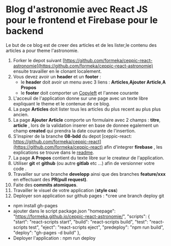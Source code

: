 # Blog d'astronomie avec React JS pour le frontend et Firebase pour le backend

Le but de ce blog est de creer des articles et de les lister,le contenu des articles a pour theme l'astronomie.

1. Forker le depot suivant [https://github.com/formeka/ceppic-react-astronomie](https://github.com/formeka/ceppic-react-astronomie) ensuite travailler en le clonant localement.
2. Vous devez avoir un **header** et un **footer** :
   - le **header** doit avoir un menu avec 3 liens : **Articles**,**Ajouter Article**,**A Propos**
   - le **footer** doit comporter un [Copyleft](https://fr.wikipedia.org/wiki/Copyleft) et l'annee courante
3. L'acceuil de l'application donne sur une page avec un texte libre expliquant le theme et le contenue de ce blog.
4. La page **Articles** doit lister tous les articles du plus recent au plus plus ancien.
5. La page **Ajouter Article** comporte un formulaire avec 2 champs : **titre**, **article** , lors de la validation inserer en base de donnee egalement un champ **created** qui prendra la date courante de l'insertion.
6. S'inspirer de la branche **08-bdd** du depot [ceppic-react: https://github.com/formeka/ceppic-react](https://github.com/formeka/ceppic-react) afin d'integrer **firebase** , les explications se trouve dans le [readme](https://github.com/formeka/ceppic-react/blob/08-bdd/README.md).
7. La page **A Propos** contient du texte libre sur le createur de l'application.
8. Utiliser **git** et **github** (ou autre **gitlab** etc ...) afin de versionner votre code .
9. Travailler sur une branche **developp** ainsi que des branches **feature/xxx** en effectuant des **PR(pull request)**.
10. Faite des **commits atomiques**.
11. Travailler le visuel de votre application (**style css**)
12. Deployer son application sur github pages :
*cree une branch deploy git 
* npm install gh-pages
* ajouter dans le script package.json
  "homepage": "https://formeka.github.io/ceppic-react-astronomie/",
"scripts": {
 "start": "react-scripts start",
 "build": "react-scripts build",
 "test": "react-scripts test",
 "eject": "react-scripts eject",
 "predeploy": "npm run build",
 "deploy": "gh-pages -d build"
},
* Deployer l'application : npm run deploy